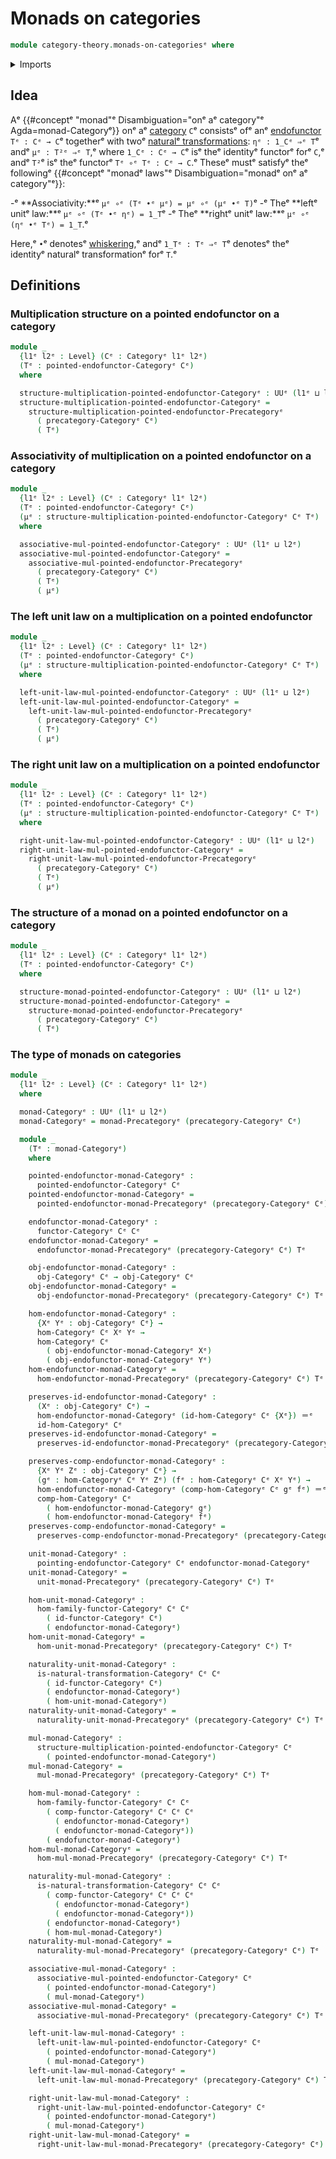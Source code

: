 # Monads on categories

```agda
module category-theory.monads-on-categoriesᵉ where
```

<details><summary>Imports</summary>

```agda
open import category-theory.categoriesᵉ
open import category-theory.functors-categoriesᵉ
open import category-theory.monads-on-precategoriesᵉ
open import category-theory.natural-transformations-functors-categoriesᵉ
open import category-theory.pointed-endofunctors-categoriesᵉ

open import foundation.dependent-pair-typesᵉ
open import foundation.identity-typesᵉ
open import foundation.universe-levelsᵉ

open import foundation-core.cartesian-product-typesᵉ
```

</details>

## Idea

Aᵉ {{#conceptᵉ "monad"ᵉ Disambiguation="onᵉ aᵉ category"ᵉ Agda=monad-Categoryᵉ}} onᵉ aᵉ
[category](category-theory.categories.mdᵉ) `C`ᵉ consistsᵉ ofᵉ anᵉ
[endofunctor](category-theory.functors-categories.mdᵉ) `Tᵉ : Cᵉ → C`ᵉ togetherᵉ with
twoᵉ
[naturalᵉ transformations](category-theory.natural-transformations-functors-categories.mdᵉ):
`ηᵉ : 1_Cᵉ ⇒ᵉ T`ᵉ andᵉ `μᵉ : T²ᵉ ⇒ᵉ T`,ᵉ where `1_Cᵉ : Cᵉ → C`ᵉ isᵉ theᵉ identityᵉ functorᵉ forᵉ
`C`,ᵉ andᵉ `T²`ᵉ isᵉ theᵉ functorᵉ `Tᵉ ∘ᵉ Tᵉ : Cᵉ → C`.ᵉ Theseᵉ mustᵉ satisfyᵉ theᵉ followingᵉ
{{#conceptᵉ "monadᵉ laws"ᵉ Disambiguation="monadᵉ onᵉ aᵉ category"ᵉ}}:

-ᵉ **Associativity:**ᵉ `μᵉ ∘ᵉ (Tᵉ •ᵉ μᵉ) = μᵉ ∘ᵉ (μᵉ •ᵉ T)`ᵉ
-ᵉ Theᵉ **leftᵉ unitᵉ law:**ᵉ `μᵉ ∘ᵉ (Tᵉ •ᵉ ηᵉ) = 1_T`ᵉ
-ᵉ Theᵉ **rightᵉ unitᵉ law:**ᵉ `μᵉ ∘ᵉ (ηᵉ •ᵉ Tᵉ) = 1_T`.ᵉ

Here,ᵉ `•`ᵉ denotesᵉ
[whiskering](category-theory.natural-transformations-functors-precategories.md#whiskering),ᵉ
andᵉ `1_Tᵉ : Tᵉ ⇒ᵉ T`ᵉ denotesᵉ theᵉ identityᵉ naturalᵉ transformationᵉ forᵉ `T`.ᵉ

## Definitions

### Multiplication structure on a pointed endofunctor on a category

```agda
module _
  {l1ᵉ l2ᵉ : Level} (Cᵉ : Categoryᵉ l1ᵉ l2ᵉ)
  (Tᵉ : pointed-endofunctor-Categoryᵉ Cᵉ)
  where

  structure-multiplication-pointed-endofunctor-Categoryᵉ : UUᵉ (l1ᵉ ⊔ l2ᵉ)
  structure-multiplication-pointed-endofunctor-Categoryᵉ =
    structure-multiplication-pointed-endofunctor-Precategoryᵉ
      ( precategory-Categoryᵉ Cᵉ)
      ( Tᵉ)
```

### Associativity of multiplication on a pointed endofunctor on a category

```agda
module _
  {l1ᵉ l2ᵉ : Level} (Cᵉ : Categoryᵉ l1ᵉ l2ᵉ)
  (Tᵉ : pointed-endofunctor-Categoryᵉ Cᵉ)
  (μᵉ : structure-multiplication-pointed-endofunctor-Categoryᵉ Cᵉ Tᵉ)
  where

  associative-mul-pointed-endofunctor-Categoryᵉ : UUᵉ (l1ᵉ ⊔ l2ᵉ)
  associative-mul-pointed-endofunctor-Categoryᵉ =
    associative-mul-pointed-endofunctor-Precategoryᵉ
      ( precategory-Categoryᵉ Cᵉ)
      ( Tᵉ)
      ( μᵉ)
```

### The left unit law on a multiplication on a pointed endofunctor

```agda
module _
  {l1ᵉ l2ᵉ : Level} (Cᵉ : Categoryᵉ l1ᵉ l2ᵉ)
  (Tᵉ : pointed-endofunctor-Categoryᵉ Cᵉ)
  (μᵉ : structure-multiplication-pointed-endofunctor-Categoryᵉ Cᵉ Tᵉ)
  where

  left-unit-law-mul-pointed-endofunctor-Categoryᵉ : UUᵉ (l1ᵉ ⊔ l2ᵉ)
  left-unit-law-mul-pointed-endofunctor-Categoryᵉ =
    left-unit-law-mul-pointed-endofunctor-Precategoryᵉ
      ( precategory-Categoryᵉ Cᵉ)
      ( Tᵉ)
      ( μᵉ)
```

### The right unit law on a multiplication on a pointed endofunctor

```agda
module _
  {l1ᵉ l2ᵉ : Level} (Cᵉ : Categoryᵉ l1ᵉ l2ᵉ)
  (Tᵉ : pointed-endofunctor-Categoryᵉ Cᵉ)
  (μᵉ : structure-multiplication-pointed-endofunctor-Categoryᵉ Cᵉ Tᵉ)
  where

  right-unit-law-mul-pointed-endofunctor-Categoryᵉ : UUᵉ (l1ᵉ ⊔ l2ᵉ)
  right-unit-law-mul-pointed-endofunctor-Categoryᵉ =
    right-unit-law-mul-pointed-endofunctor-Precategoryᵉ
      ( precategory-Categoryᵉ Cᵉ)
      ( Tᵉ)
      ( μᵉ)
```

### The structure of a monad on a pointed endofunctor on a category

```agda
module _
  {l1ᵉ l2ᵉ : Level} (Cᵉ : Categoryᵉ l1ᵉ l2ᵉ)
  (Tᵉ : pointed-endofunctor-Categoryᵉ Cᵉ)
  where

  structure-monad-pointed-endofunctor-Categoryᵉ : UUᵉ (l1ᵉ ⊔ l2ᵉ)
  structure-monad-pointed-endofunctor-Categoryᵉ =
    structure-monad-pointed-endofunctor-Precategoryᵉ
      ( precategory-Categoryᵉ Cᵉ)
      ( Tᵉ)
```

### The type of monads on categories

```agda
module _
  {l1ᵉ l2ᵉ : Level} (Cᵉ : Categoryᵉ l1ᵉ l2ᵉ)
  where

  monad-Categoryᵉ : UUᵉ (l1ᵉ ⊔ l2ᵉ)
  monad-Categoryᵉ = monad-Precategoryᵉ (precategory-Categoryᵉ Cᵉ)

  module _
    (Tᵉ : monad-Categoryᵉ)
    where

    pointed-endofunctor-monad-Categoryᵉ :
      pointed-endofunctor-Categoryᵉ Cᵉ
    pointed-endofunctor-monad-Categoryᵉ =
      pointed-endofunctor-monad-Precategoryᵉ (precategory-Categoryᵉ Cᵉ) Tᵉ

    endofunctor-monad-Categoryᵉ :
      functor-Categoryᵉ Cᵉ Cᵉ
    endofunctor-monad-Categoryᵉ =
      endofunctor-monad-Precategoryᵉ (precategory-Categoryᵉ Cᵉ) Tᵉ

    obj-endofunctor-monad-Categoryᵉ :
      obj-Categoryᵉ Cᵉ → obj-Categoryᵉ Cᵉ
    obj-endofunctor-monad-Categoryᵉ =
      obj-endofunctor-monad-Precategoryᵉ (precategory-Categoryᵉ Cᵉ) Tᵉ

    hom-endofunctor-monad-Categoryᵉ :
      {Xᵉ Yᵉ : obj-Categoryᵉ Cᵉ} →
      hom-Categoryᵉ Cᵉ Xᵉ Yᵉ →
      hom-Categoryᵉ Cᵉ
        ( obj-endofunctor-monad-Categoryᵉ Xᵉ)
        ( obj-endofunctor-monad-Categoryᵉ Yᵉ)
    hom-endofunctor-monad-Categoryᵉ =
      hom-endofunctor-monad-Precategoryᵉ (precategory-Categoryᵉ Cᵉ) Tᵉ

    preserves-id-endofunctor-monad-Categoryᵉ :
      (Xᵉ : obj-Categoryᵉ Cᵉ) →
      hom-endofunctor-monad-Categoryᵉ (id-hom-Categoryᵉ Cᵉ {Xᵉ}) ＝ᵉ
      id-hom-Categoryᵉ Cᵉ
    preserves-id-endofunctor-monad-Categoryᵉ =
      preserves-id-endofunctor-monad-Precategoryᵉ (precategory-Categoryᵉ Cᵉ) Tᵉ

    preserves-comp-endofunctor-monad-Categoryᵉ :
      {Xᵉ Yᵉ Zᵉ : obj-Categoryᵉ Cᵉ} →
      (gᵉ : hom-Categoryᵉ Cᵉ Yᵉ Zᵉ) (fᵉ : hom-Categoryᵉ Cᵉ Xᵉ Yᵉ) →
      hom-endofunctor-monad-Categoryᵉ (comp-hom-Categoryᵉ Cᵉ gᵉ fᵉ) ＝ᵉ
      comp-hom-Categoryᵉ Cᵉ
        ( hom-endofunctor-monad-Categoryᵉ gᵉ)
        ( hom-endofunctor-monad-Categoryᵉ fᵉ)
    preserves-comp-endofunctor-monad-Categoryᵉ =
      preserves-comp-endofunctor-monad-Precategoryᵉ (precategory-Categoryᵉ Cᵉ) Tᵉ

    unit-monad-Categoryᵉ :
      pointing-endofunctor-Categoryᵉ Cᵉ endofunctor-monad-Categoryᵉ
    unit-monad-Categoryᵉ =
      unit-monad-Precategoryᵉ (precategory-Categoryᵉ Cᵉ) Tᵉ

    hom-unit-monad-Categoryᵉ :
      hom-family-functor-Categoryᵉ Cᵉ Cᵉ
        ( id-functor-Categoryᵉ Cᵉ)
        ( endofunctor-monad-Categoryᵉ)
    hom-unit-monad-Categoryᵉ =
      hom-unit-monad-Precategoryᵉ (precategory-Categoryᵉ Cᵉ) Tᵉ

    naturality-unit-monad-Categoryᵉ :
      is-natural-transformation-Categoryᵉ Cᵉ Cᵉ
        ( id-functor-Categoryᵉ Cᵉ)
        ( endofunctor-monad-Categoryᵉ)
        ( hom-unit-monad-Categoryᵉ)
    naturality-unit-monad-Categoryᵉ =
      naturality-unit-monad-Precategoryᵉ (precategory-Categoryᵉ Cᵉ) Tᵉ

    mul-monad-Categoryᵉ :
      structure-multiplication-pointed-endofunctor-Categoryᵉ Cᵉ
        ( pointed-endofunctor-monad-Categoryᵉ)
    mul-monad-Categoryᵉ =
      mul-monad-Precategoryᵉ (precategory-Categoryᵉ Cᵉ) Tᵉ

    hom-mul-monad-Categoryᵉ :
      hom-family-functor-Categoryᵉ Cᵉ Cᵉ
        ( comp-functor-Categoryᵉ Cᵉ Cᵉ Cᵉ
          ( endofunctor-monad-Categoryᵉ)
          ( endofunctor-monad-Categoryᵉ))
        ( endofunctor-monad-Categoryᵉ)
    hom-mul-monad-Categoryᵉ =
      hom-mul-monad-Precategoryᵉ (precategory-Categoryᵉ Cᵉ) Tᵉ

    naturality-mul-monad-Categoryᵉ :
      is-natural-transformation-Categoryᵉ Cᵉ Cᵉ
        ( comp-functor-Categoryᵉ Cᵉ Cᵉ Cᵉ
          ( endofunctor-monad-Categoryᵉ)
          ( endofunctor-monad-Categoryᵉ))
        ( endofunctor-monad-Categoryᵉ)
        ( hom-mul-monad-Categoryᵉ)
    naturality-mul-monad-Categoryᵉ =
      naturality-mul-monad-Precategoryᵉ (precategory-Categoryᵉ Cᵉ) Tᵉ

    associative-mul-monad-Categoryᵉ :
      associative-mul-pointed-endofunctor-Categoryᵉ Cᵉ
        ( pointed-endofunctor-monad-Categoryᵉ)
        ( mul-monad-Categoryᵉ)
    associative-mul-monad-Categoryᵉ =
      associative-mul-monad-Precategoryᵉ (precategory-Categoryᵉ Cᵉ) Tᵉ

    left-unit-law-mul-monad-Categoryᵉ :
      left-unit-law-mul-pointed-endofunctor-Categoryᵉ Cᵉ
        ( pointed-endofunctor-monad-Categoryᵉ)
        ( mul-monad-Categoryᵉ)
    left-unit-law-mul-monad-Categoryᵉ =
      left-unit-law-mul-monad-Precategoryᵉ (precategory-Categoryᵉ Cᵉ) Tᵉ

    right-unit-law-mul-monad-Categoryᵉ :
      right-unit-law-mul-pointed-endofunctor-Categoryᵉ Cᵉ
        ( pointed-endofunctor-monad-Categoryᵉ)
        ( mul-monad-Categoryᵉ)
    right-unit-law-mul-monad-Categoryᵉ =
      right-unit-law-mul-monad-Precategoryᵉ (precategory-Categoryᵉ Cᵉ) Tᵉ
```